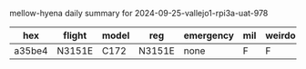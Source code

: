 mellow-hyena daily summary for 2024-09-25-vallejo1-rpi3a-uat-978

|hex|flight|model|reg|emergency|mil|weirdo|
|--|--|--|--|--|--|--|
|a35be4|N3151E|C172|N3151E|none|F|F|
